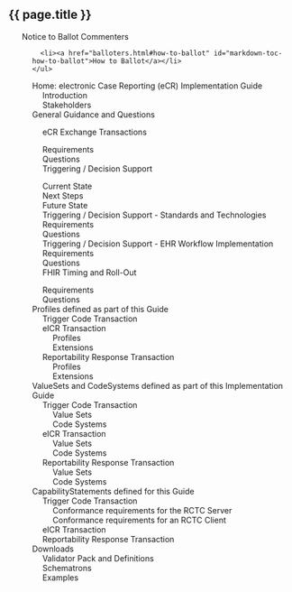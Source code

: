 ## {{ page.title }}

<ul id="toc">


  <li><a href="balloters.html#notice-to-ballot-commenters" id="markdown-toc-notice-to-ballot-commenters">Notice to Ballot Commenters</a>    <ul>
      
      <li><a href="balloters.html#how-to-ballot" id="markdown-toc-how-to-ballot">How to Ballot</a></li>
    </ul>
  </li>

  <li><a href="index.html#electronic-case-reporting-ecr-implementation-guide" id="markdown-toc-electronic-case-reporting-ecr-implementation-guide">Home: electronic Case Reporting (eCR) Implementation Guide</a>    <ul>
    <li><a href="index.html#introduction" id="markdown-toc-introduction">Introduction</a></li>
    <li><a href="index.html#stakeholders" id="markdown-toc-stakeholders">Stakeholders</a></li>
  </ul>
</li>
 <!--start guidance -->

<li>General Guidance and Questions</li>

<ul id="toc">

  <li><a href="ecr-exchange.html#ecr-exchange-transactions" id="markdown-toc-ecr-exchange-transactions">eCR Exchange Transactions</a></li>
  <ul>
  <li><a href="ecr-exchange.html#requirements" id="markdown-toc-requirements">Requirements</a></li>
  <li><a href="ecr-exchange.html#questions" id="markdown-toc-questions">Questions</a></li>
  </ul>

  <li><a href="triggering.html#triggering--decision-support" id="markdown-toc-triggering--decision-support">Triggering / Decision Support</a></li>
  <ul>
  <li><a href="triggering.html#current-state" id="markdown-toc-current-state">Current State</a></li>
  <li><a href="triggering.html#next-steps" id="markdown-toc-next-steps">Next Steps</a></li>
  <li><a href="triggering.html#future-state" id="markdown-toc-future-state">Future State</a></li>
  <li><a href="triggering.html#triggering--decision-support---standards-and-technologies" id="markdown-toc-triggering--decision-support---standards-and-technologies">Triggering / Decision Support - Standards and Technologies</a></li>
  <li><a href="triggering.html#requirements" id="markdown-toc-requirements">Requirements</a></li>
  <li><a href="triggering.html#questions" id="markdown-toc-questions">Questions</a></li>
  <li><a href="triggering.html#triggering--decision-support---ehr-workflow-implementation" id="markdown-toc-triggering--decision-support---ehr-workflow-implementation">Triggering / Decision Support - EHR Workflow Implementation</a></li>
  <li><a href="triggering.html#requirements-1" id="markdown-toc-requirements-1">Requirements</a></li>
  <li><a href="triggering.html#questions-1" id="markdown-toc-questions-1">Questions</a></li>
  </ul>

  <li><a href="fhir-timing.html#fhir-timing-and-roll-out" id="markdown-toc-fhir-timing-and-roll-out">FHIR Timing and Roll-Out</a></li>
  <ul>

  <li><a href="fhir-timing.html#requirements" id="markdown-toc-requirements">Requirements</a></li>
  <li><a href="fhir-timing.html#questions" id="markdown-toc-questions">Questions</a></li>
  </ul>

</ul>

<!-- end guidance -->


  <li><a href="profiles.html#profiles-defined-as-part-of-this-guide" id="markdown-toc-profiles-defined-as-part-of-this-guide">Profiles defined as part of this Guide</a>    <ul>
      <li><a href="profiles.html#trigger-code-transaction" id="markdown-toc-trigger-code-transaction">Trigger Code Transaction</a></li>
      <li><a href="profiles.html#eicr-transaction" id="markdown-toc-eicr-transaction">eICR Transaction</a>        <ul>
          <li><a href="profiles.html#profiles" id="markdown-toc-profiles">Profiles</a></li>
          <li><a href="profiles.html#extensions" id="markdown-toc-extensions">Extensions</a></li>
        </ul>
      </li>
      <li><a href="profiles.html#reportability-response-transaction" id="markdown-toc-reportability-response-transaction">Reportability Response Transaction</a>        <ul>
          <li><a href="profiles.html#profiles-1" id="markdown-toc-profiles-1">Profiles</a></li>
          <li><a href="profiles.html#extensions-1" id="markdown-toc-extensions-1">Extensions</a></li>
        </ul>
      </li>
    </ul>
  </li>

  <li><a href="terminology.html#valuesets-and-codesystems-defined-as-part-of-this-implementation-guide" id="markdown-toc-valuesets-and-codesystems-defined-as-part-of-this-implementation-guide">ValueSets and CodeSystems defined as part of this Implementation Guide</a>    <ul>
      <li><a href="terminology.html#trigger-code-transaction" id="markdown-toc-trigger-code-transaction">Trigger Code Transaction</a>        <ul>
          <li><a href="terminology.html#value-sets" id="markdown-toc-value-sets">Value Sets</a></li>
          <li><a href="terminology.html#code-systems" id="markdown-toc-code-systems">Code Systems</a></li>
        </ul>
      </li>
      <li><a href="terminology.html#eicr-transaction" id="markdown-toc-eicr-transaction">eICR Transaction</a>        <ul>
          <li><a href="terminology.html#value-sets-1" id="markdown-toc-value-sets-1">Value Sets</a></li>
          <li><a href="terminology.html#code-systems-1" id="markdown-toc-code-systems-1">Code Systems</a></li>
        </ul>
      </li>
      <li><a href="terminology.html#reportability-response-transaction" id="markdown-toc-reportability-response-transaction">Reportability Response Transaction</a>        <ul>
          <li><a href="terminology.html#value-sets-2" id="markdown-toc-value-sets-2">Value Sets</a></li>
          <li><a href="terminology.html#code-systems-2" id="markdown-toc-code-systems-2">Code Systems</a></li>
        </ul>
      </li>
    </ul>
  </li>

  <li><a href="capstatements.html#capabilitystatements-defined-for-this-guide" id="markdown-toc-capabilitystatements-defined-for-this-guide">CapabilityStatements defined for this Guide</a>    <ul>
      <li><a href="capstatements.html#trigger-code-transaction" id="markdown-toc-trigger-code-transaction">Trigger Code Transaction</a>        <ul>
          <li><a href="capstatements.html#conformance-requirements-for-the-rctc-server" id="markdown-toc-conformance-requirements-for-the-rctc-server">Conformance requirements for the RCTC Server</a></li>
          <li><a href="capstatements.html#conformance-requirements-for-an-rctc-client" id="markdown-toc-conformance-requirements-for-an-rctc-client">Conformance requirements for an RCTC Client</a></li>
        </ul>
      </li>
      <li><a href="capstatements.html#eicr-transaction" id="markdown-toc-eicr-transaction">eICR Transaction</a></li>
      <li><a href="capstatements.html#reportability-response-transaction" id="markdown-toc-reportability-response-transaction">Reportability Response Transaction</a></li>
    </ul>
  </li>

  <li><a href="downloads.html#downloads" id="markdown-toc-downloads">Downloads</a>    <ul>
      <li><a href="downloads.html#validator-pack-and-definitions" id="markdown-toc-validator-pack-and-definitions">Validator Pack and Definitions</a></li>
      <li><a href="downloads.html#schematrons" id="markdown-toc-schematrons">Schematrons</a></li>
      <li><a href="downloads.html#examples" id="markdown-toc-examples">Examples</a></li>
    </ul>
  </li>

</ul>
